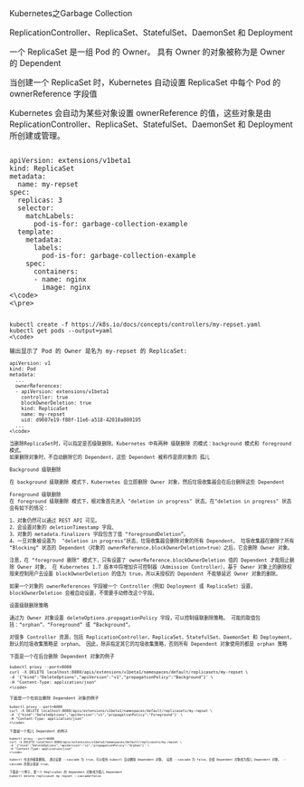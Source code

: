 Kubernetes之Garbage Collection

ReplicationController、ReplicaSet、StatefulSet、DaemonSet 和 Deployment

一个 ReplicaSet 是一组 Pod 的 Owner。 具有 Owner 的对象被称为是 Owner 的 Dependent

当创建一个 ReplicaSet 时，Kubernetes 自动设置 ReplicaSet 中每个 Pod 的 ownerReference 字段值

Kubernetes 会自动为某些对象设置 ownerReference 的值，这些对象是由 ReplicationController、ReplicaSet、StatefulSet、DaemonSet 和 Deployment 所创建或管理。  
<pre class="has">
<code>
apiVersion: extensions/v1beta1
kind: ReplicaSet
metadata:
  name: my-repset
spec:
  replicas: 3
  selector:
    matchLabels:
      pod-is-for: garbage-collection-example
  template:
    metadata:
      labels:
        pod-is-for: garbage-collection-example
    spec:
      containers:
      - name: nginx
        image: nginx
<\code>
<\pre>

<code>
kubectl create -f https://k8s.io/docs/concepts/controllers/my-repset.yaml
kubectl get pods --output=yaml  
<\code>

输出显示了 Pod 的 Owner 是名为 my-repset 的 ReplicaSet:
<code>
apiVersion: v1
kind: Pod
metadata:
  ...
  ownerReferences:
  - apiVersion: extensions/v1beta1
    controller: true
    blockOwnerDeletion: true
    kind: ReplicaSet
    name: my-repset
    uid: d9607e19-f88f-11e6-a518-42010a800195
  ...  
<\code>

当删除ReplicaSet时，可以指定是否级联删除。Kubernetes 中有两种 级联删除 的模式：background 模式和 foreground 模式。
如果删除对象时，不自动删除它的 Dependent，这些 Dependent 被称作是原对象的 孤儿

Background 级联删除

在 background 级联删除 模式下，Kubernetes 会立即删除 Owner 对象，然后垃圾收集器会在后台删除这些 Dependent

Foreground 级联删除
在 foreground 级联删除 模式下，根对象首先进入 "deletion in progress" 状态。在"deletion in progress" 状态会有如下的情况：

1、对象仍然可以通过 REST API 可见。
2、会设置对象的 deletionTimestamp 字段。
3、对象的 metadata.finalizers 字段包含了值 “foregroundDeletion”。
4、一旦对象被设置为  "deletion in progress"状态，垃圾收集器会删除对象的所有 Dependent。 垃圾收集器在删除了所有 “Blocking” 状态的 Dependent（对象的 ownerReference.blockOwnerDeletion=true）之后，它会删除 Owner 对象。

注意，在 “foreground 删除” 模式下，只有设置了 ownerReference.blockOwnerDeletion 值的 Dependent 才能阻止删除 Owner 对象。 在 Kubernetes 1.7 版本中将增加许可控制器（Admission Controller），基于 Owner 对象上的删除权限来控制用户去设置 blockOwnerDeletion 的值为 true，所以未授权的 Dependent 不能够延迟 Owner 对象的删除。

如果一个对象的 ownerReferences 字段被一个 Controller（例如 Deployment 或 ReplicaSet）设置，blockOwnerDeletion 会被自动设置，不需要手动修改这个字段。

设置级联删除策略

通过为 Owner 对象设置 deleteOptions.propagationPolicy 字段，可以控制级联删除策略。 可能的取值包括：“orphan”、“Foreground” 或 “Background”。

对很多 Controller 资源，包括 ReplicationController、ReplicaSet、StatefulSet、DaemonSet 和 Deployment，默认的垃圾收集策略是 orphan。 因此，除非指定其它的垃圾收集策略，否则所有 Dependent 对象使用的都是 orphan 策略

下面是一个在后台删除 Dependent 对象的例子
<code>
kubectl proxy --port=8080
curl -X DELETE localhost:8080/apis/extensions/v1beta1/namespaces/default/replicasets/my-repset \
-d '{"kind":"DeleteOptions","apiVersion":"v1","propagationPolicy":"Background"}' \
-H "Content-Type: application/json"
<\code>

下面是一个在前台删除 Dependent 对象的例子
<code>
kubectl proxy --port=8080
curl -X DELETE localhost:8080/apis/extensions/v1beta1/namespaces/default/replicasets/my-repset \
-d '{"kind":"DeleteOptions","apiVersion":"v1","propagationPolicy":"Foreground"}' \
-H "Content-Type: application/json"
<\code>

下面是一个孤儿 Dependent 的例子
<code>
kubectl proxy --port=8080
curl -X DELETE localhost:8080/apis/extensions/v1beta1/namespaces/default/replicasets/my-repset \
-d '{"kind":"DeleteOptions","apiVersion":"v1","propagationPolicy":"Orphan"}' \
-H "Content-Type: application/json"  
<\code>

kubectl 也支持级联删除。 通过设置 --cascade 为 true，可以使用 kubectl 自动删除 Dependent 对象。 设置 --cascade 为 false，会使 Dependent 对象成为孤儿 Dependent 对象。 --cascade 的默认值是 true。

下面是一个例子，使一个 ReplicaSet 的 Dependent 对象成为孤儿 Dependent
kubectl delete replicaset my-repset --cascade=false

